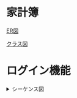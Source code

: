 # 家計簿


[ER図](https://user-images.githubusercontent.com/105257899/204226975-9e11bcc1-e8c4-405e-99ea-8065eb7cc991.png)

[クラス図](https://user-images.githubusercontent.com/105257899/206100415-cc104b2a-c1dc-41a7-a125-30fd388a5274.png)




# ログイン機能
 
<details>
    <summary>シーケンス図</summary>
  <br />
     ログイン機能のシーケンス図です。 <br>
 
 ```mermaid
sequenceDiagram
  actor ユーザー
  participant ログイン
  participant ユーザー情報
  participant 権限情報
 
  ユーザー ->> ログイン : ログインする
  ログイン ->> ユーザー情報 : ユーザーが存在するか(メール)
  ユーザー情報 ->> 権限情報    : 権限があるか
  権限情報 ->> ログイン : 管理者としてログイン
  権限情報 ->> ログイン : 一般ユーザーとしてログイン
  ログイン ->> ユーザー : リダイレクト
```
</details>
